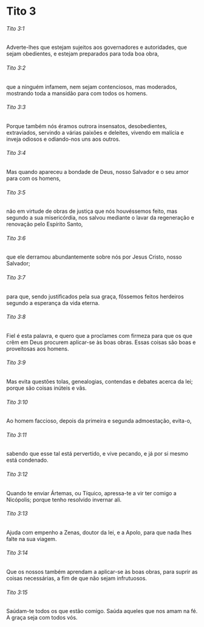 # Tito 3

###### Tito 3:1

Adverte-lhes que estejam sujeitos aos governadores e autoridades, que sejam obedientes, e estejam preparados para toda boa obra,

###### Tito 3:2

que a ninguém infamem, nem sejam contenciosos, mas moderados, mostrando toda a mansidão para com todos os homens.

###### Tito 3:3

Porque também nós éramos outrora insensatos, desobedientes, extraviados, servindo a várias paixões e deleites, vivendo em malícia e inveja odiosos e odiando-nos uns aos outros.

###### Tito 3:4

Mas quando apareceu a bondade de Deus, nosso Salvador e o seu amor para com os homens,

###### Tito 3:5

não em virtude de obras de justiça que nós houvéssemos feito, mas segundo a sua misericórdia, nos salvou mediante o lavar da regeneração e renovação pelo Espírito Santo,

###### Tito 3:6

que ele derramou abundantemente sobre nós por Jesus Cristo, nosso Salvador;

###### Tito 3:7

para que, sendo justificados pela sua graça, fôssemos feitos herdeiros segundo a esperança da vida eterna.

###### Tito 3:8

Fiel é esta palavra, e quero que a proclames com firmeza para que os que crêm em Deus procurem aplicar-se às boas obras. Essas coisas são boas e proveitosas aos homens.

###### Tito 3:9

Mas evita questões tolas, genealogias, contendas e debates acerca da lei; porque são coisas inúteis e vãs.

###### Tito 3:10

Ao homem faccioso, depois da primeira e segunda admoestação, evita-o,

###### Tito 3:11

sabendo que esse tal está pervertido, e vive pecando, e já por si mesmo está condenado.

###### Tito 3:12

Quando te enviar Ártemas, ou Tíquico, apressa-te a vir ter comigo a Nicópolis; porque tenho resolvido invernar ali.

###### Tito 3:13

Ajuda com empenho a Zenas, doutor da lei, e a Apolo, para que nada lhes falte na sua viagem.

###### Tito 3:14

Que os nossos também aprendam a aplicar-se às boas obras, para suprir as coisas necessárias, a fim de que não sejam infrutuosos.

###### Tito 3:15

Saúdam-te todos os que estão comigo. Saúda aqueles que nos amam na fé. A graça seja com todos vós.


